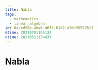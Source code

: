 ```yaml
---
title: Nabla
tags:
  - mathematics
  - linear_algebra
id: 8aeed50e-4ba6-46f3-b1d2-4fdd0557951f
mtime: 20210701195134
ctime: 20210511134437
---
```


# Nabla
